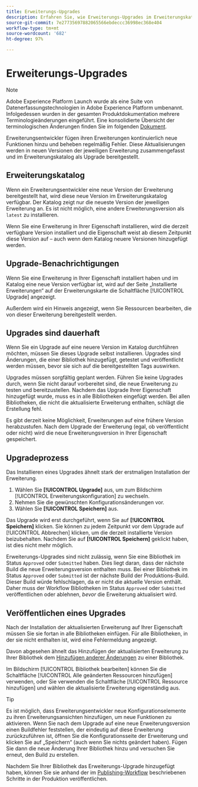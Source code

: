 ```yaml
---
title: Erweiterungs-Upgrades
description: Erfahren Sie, wie Erweiterungs-Upgrades im Erweiterungskatalog verpackt und dargestellt werden.
source-git-commit: 7e27735697882065566ebdeccc36998ec368e404
workflow-type: tm+mt
source-wordcount: '682'
ht-degree: 97%

---
```


# Erweiterungs-Upgrades

>[!NOTE]
>
>Adobe Experience Platform Launch wurde als eine Suite von Datenerfassungstechnologien in Adobe Experience Platform umbenannt. Infolgedessen wurden in der gesamten Produktdokumentation mehrere Terminologieänderungen eingeführt. Eine konsolidierte Übersicht der terminologischen Änderungen finden Sie im folgenden [Dokument](../../../term-updates.md).

Erweiterungsentwickler fügen ihren Erweiterungen kontinuierlich neue Funktionen hinzu und beheben regelmäßig Fehler. Diese Aktualisierungen werden in neuen Versionen der jeweiligen Erweiterung zusammengefasst und im Erweiterungskatalog als Upgrade bereitgestellt.

## Erweiterungskatalog

Wenn ein Erweiterungsentwickler eine neue Version der Erweiterung bereitgestellt hat, wird diese neue Version im Erweiterungskatalog verfügbar. Der Katalog zeigt nur die neueste Version der jeweiligen Erweiterung an. Es ist nicht möglich, eine andere Erweiterungsversion als `latest` zu installieren.

Wenn Sie eine Erweiterung in Ihrer Eigenschaft installieren, wird die derzeit verfügbare Version installiert und die Eigenschaft weist ab diesem Zeitpunkt diese Version auf – auch wenn dem Katalog neuere Versionen hinzugefügt werden.

## Upgrade-Benachrichtigungen

Wenn Sie eine Erweiterung in Ihrer Eigenschaft installiert haben und im Katalog eine neue Version verfügbar ist, wird auf der Seite „Installierte Erweiterungen“ auf der Erweiterungskarte die Schaltfläche [!UICONTROL Upgrade] angezeigt.

Außerdem wird ein Hinweis angezeigt, wenn Sie Ressourcen bearbeiten, die von dieser Erweiterung bereitgestellt werden.

## Upgrades sind dauerhaft

Wenn Sie ein Upgrade auf eine neuere Version im Katalog durchführen möchten, müssen Sie dieses Upgrade selbst installieren. Upgrades sind Änderungen, die einer Bibliothek hinzugefügt, getestet und veröffentlicht werden müssen, bevor sie sich auf die bereitgestellten Tags auswirken.

Upgrades müssen sorgfältig geplant werden. Führen Sie keine Upgrades durch, wenn Sie nicht darauf vorbereitet sind, die neue Erweiterung zu testen und bereitzustellen. Nachdem das Upgrade Ihrer Eigenschaft hinzugefügt wurde, muss es in alle Bibliotheken eingefügt werden. Bei allen Bibliotheken, die nicht die aktualisierte Erweiterung enthalten, schlägt die Erstellung fehl.

Es gibt derzeit keine Möglichkeit, Erweiterungen auf eine frühere Version herabzustufen. Nach dem Upgrade der Erweiterung (egal, ob veröffentlicht oder nicht) wird die neue Erweiterungsversion in Ihrer Eigenschaft gespeichert.

## Upgradeprozess

Das Installieren eines Upgrades ähnelt stark der erstmaligen Installation der Erweiterung.

1. Wählen Sie **[!UICONTROL Upgrade]** aus, um zum Bildschirm [!UICONTROL Erweiterungskonfiguration] zu wechseln.
1. Nehmen Sie die gewünschten Konfigurationsänderungen vor.
1. Wählen Sie **[!UICONTROL Speichern]** aus.

Das Upgrade wird erst durchgeführt, wenn Sie auf **[!UICONTROL Speichern]** klicken. Sie können zu jedem Zeitpunkt vor dem Upgrade auf [!UICONTROL Abbrechen] klicken, um die derzeit installierte Version beizubehalten. Nachdem Sie auf **[!UICONTROL Speichern]** geklickt haben, ist dies nicht mehr möglich.

Erweiterungs-Upgrades sind nicht zulässig, wenn Sie eine Bibliothek im Status `Approved` oder `Submitted` haben. Dies liegt daran, dass der nächste Build die neue Erweiterungsversion enthalten muss. Bei einer Bibliothek im Status `Approved` oder `Submitted` ist der nächste Build der Produktions-Build. Dieser Build würde fehlschlagen, da er nicht die aktuelle Version enthält. Daher muss der Workflow Bibliotheken im Status `Approved` oder `Submitted` veröffentlichen oder ablehnen, _bevor_ die Erweiterung aktualisiert wird.

## Veröffentlichen eines Upgrades

Nach der Installation der aktualisierten Erweiterung auf Ihrer Eigenschaft müssen Sie sie fortan in alle Bibliotheken einfügen. Für alle Bibliotheken, in der sie nicht enthalten ist, wird eine Fehlermeldung angezeigt.

Davon abgesehen ähnelt das Hinzufügen der aktualisierten Erweiterung zu Ihrer Bibliothek dem [Hinzufügen anderer Änderungen](../../publishing/libraries.md) zu einer Bibliothek.

Im Bildschirm [!UICONTROL Bibliothek bearbeiten] können Sie die Schaltfläche [!UICONTROL Alle geänderten Ressourcen hinzufügen] verwenden, oder Sie verwenden die Schaltfläche [!UICONTROL Ressource hinzufügen] und wählen die aktualisierte Erweiterung eigenständig aus.

>[!TIP]
>
>Es ist möglich, dass Erweiterungsentwickler neue Konfigurationselemente zu ihren Erweiterungsansichten hinzufügen, um neue Funktionen zu aktivieren. Wenn Sie nach dem Upgrade auf eine neue Erweiterungsversion einen Buildfehler feststellen, der eindeutig auf diese Erweiterung zurückzuführen ist, öffnen Sie die Konfigurationsseite der Erweiterung und klicken Sie auf „Speichern“ (auch wenn Sie nichts geändert haben). Fügen Sie dann die neue Änderung Ihrer Bibliothek hinzu und versuchen Sie erneut, den Build zu erstellen.

Nachdem Sie Ihrer Bibliothek das Erweiterungs-Upgrade hinzugefügt haben, können Sie sie anhand der im [Publishing-Workflow](../../publishing/publishing-flow.md) beschriebenen Schritte in der Produktion veröffentlichen.
